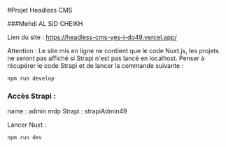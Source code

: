 #Projet Headless CMS

###Mehdi AL SID CHEIKH


Lien du site : <a href="https://headless-cms-yes-i-do49.vercel.app/">https://headless-cms-yes-i-do49.vercel.app/</a>

Attention : Le site mis en ligne ne contient que le code Nuxt.js, les projets ne seront pas affiché si Strapi n'est pas lancé en localhost. Penser à récupérer le code Strapi et de lancer la commande suivante :

```
npm run develop
```

### Accès Strapi :
name : admin
mdp Strapi : strapiAdmin49

Lancer Nuxt : 
```
npm run dev
```


